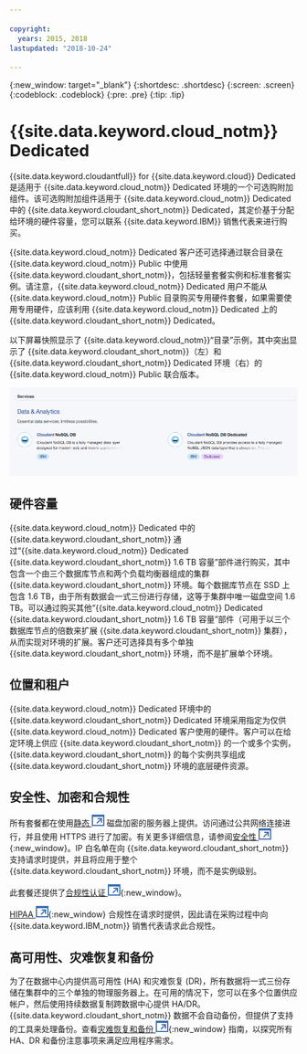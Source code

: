 ```yaml
---

copyright:
  years: 2015, 2018
lastupdated: "2018-10-24"

---
```


{:new_window: target="_blank"}
{:shortdesc: .shortdesc}
{:screen: .screen}
{:codeblock: .codeblock}
{:pre: .pre}
{:tip: .tip}

<!-- Acrolinx: 2017-05-10 -->

# {{site.data.keyword.cloud_notm}} Dedicated

{{site.data.keyword.cloudantfull}} for {{site.data.keyword.cloud}} Dedicated 是适用于 {{site.data.keyword.cloud_notm}} Dedicated 环境的一个可选购附加组件。该可选购附加组件适用于 {{site.data.keyword.cloud_notm}} Dedicated 中的 {{site.data.keyword.cloudant_short_notm}} Dedicated，其定价基于分配给环境的硬件容量，您可以联系 {{site.data.keyword.IBM}} 销售代表来进行购买。  

{{site.data.keyword.cloud_notm}} Dedicated 客户还可选择通过联合目录在 {{site.data.keyword.cloud_notm}} Public 中使用 {{site.data.keyword.cloudant_short_notm}}，包括轻量套餐实例和标准套餐实例。请注意，{{site.data.keyword.cloud_notm}} Dedicated 用户不能从 {{site.data.keyword.cloud_notm}} Public 目录购买专用硬件套餐，如果需要使用专用硬件，应该利用 {{site.data.keyword.cloud_notm}} Dedicated 上的 {{site.data.keyword.cloudant_short_notm}} Dedicated。   

以下屏幕快照显示了 {{site.data.keyword.cloud_notm}}“目录”示例，其中突出显示了 {{site.data.keyword.cloudant_short_notm}}（左）和 {{site.data.keyword.cloudant_short_notm}} Dedicated 环境（右）的 {{site.data.keyword.cloud_notm}} Public 联合版本。  

![{{site.data.keyword.cloudant_short_notm}}“目录”](../images/bluemix_catalog.png)

## 硬件容量 

{{site.data.keyword.cloud_notm}} Dedicated 中的 {{site.data.keyword.cloudant_short_notm}} 通过“{{site.data.keyword.cloud_notm}} Dedicated {{site.data.keyword.cloudant_short_notm}} 1.6 TB 容量”部件进行购买，其中包含一个由三个数据库节点和两个负载均衡器组成的集群 {{site.data.keyword.cloudant_short_notm}} 环境。每个数据库节点在 SSD 上包含 1.6 TB，由于所有数据会一式三份进行存储，这等于集群中唯一磁盘空间 1.6 TB。可以通过购买其他“{{site.data.keyword.cloud_notm}} Dedicated {{site.data.keyword.cloudant_short_notm}} 1.6 TB 容量”部件（可用于以三个数据库节点的倍数来扩展 {{site.data.keyword.cloudant_short_notm}} 集群），从而实现对环境的扩展。客户还可选择具有多个单独 {{site.data.keyword.cloudant_short_notm}} 环境，而不是扩展单个环境。

## 位置和租户 

{{site.data.keyword.cloud_notm}} Dedicated 环境中的 {{site.data.keyword.cloudant_short_notm}} Dedicated 环境采用指定为仅供 {{site.data.keyword.cloud_notm}} Dedicated 客户使用的硬件。客户可以在给定环境上供应 {{site.data.keyword.cloudant_short_notm}} 的一个或多个实例，{{site.data.keyword.cloudant_short_notm}} 的每个实例共享组成 {{site.data.keyword.cloudant_short_notm}} 环境的底层硬件资源。 

## 安全性、加密和合规性 

所有套餐都在使用[静态 ![外部链接图标](../images/launch-glyph.svg "外部链接图标")](https://en.wikipedia.org/wiki/Data_at_rest) 磁盘加密的服务器上提供。访问通过公共网络连接进行，并且使用 HTTPS 进行了加密。有关更多详细信息，请参阅[安全性 ![外部链接图标](../images/launch-glyph.svg "外部链接图标")](../offerings/security.html#security){:new_window}。IP 白名单在向 {{site.data.keyword.cloudant_short_notm}} 支持请求时提供，并且将应用于整个 {{site.data.keyword.cloudant_short_notm}} 环境，而不是实例级别。  

此套餐还提供了[合规性认证 ![外部链接图标](../images/launch-glyph.svg "外部链接图标")](https://console.bluemix.net/docs/services/Cloudant/offerings/compliance.html#cloudant-security-compliance){:new_window}。 

[HIPAA ![外部链接图标](../images/launch-glyph.svg "外部链接图标")](https://en.wikipedia.org/wiki/Health_Insurance_Portability_and_Accountability_Act){:new_window} 合规性在请求时提供，因此请在采购过程中向 {{site.data.keyword.IBM_notm}} 销售代表请求此合规性。 

## 高可用性、灾难恢复和备份 

为了在数据中心内提供高可用性 (HA) 和灾难恢复 (DR)，所有数据将一式三份存储在集群中的三个单独的物理服务器上。在可用的情况下，您可以在多个位置供应帐户，然后使用持续数据复制跨数据中心提供 HA/DR。{{site.data.keyword.cloudant_short_notm}} 数据不会自动备份，但提供了支持的工具来处理备份。查看[灾难恢复和备份 ![外部链接图标](../images/launch-glyph.svg "外部链接图标")](https://console.bluemix.net/docs/services/Cloudant/guides/disaster-recovery-and-backup.html#disaster-recovery-and-backup){:new_window} 指南，以探究所有 HA、DR 和备份注意事项来满足应用程序需求。
